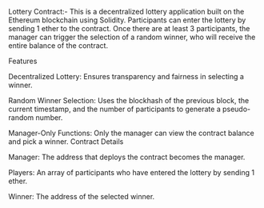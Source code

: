 Lottery Contract:-
This is a decentralized lottery application built on the Ethereum blockchain using Solidity. Participants can enter the lottery by sending 1 ether to the contract. Once there are at least 3 participants, the manager can trigger the selection of a random winner, who will receive the entire balance of the contract.

Features

Decentralized Lottery: Ensures transparency and fairness in selecting a winner.

Random Winner Selection: Uses the blockhash of the previous block, the current timestamp, and the number of participants to generate a pseudo-random number.

Manager-Only Functions: Only the manager can view the contract balance and pick a winner.
Contract Details

Manager: The address that deploys the contract becomes the manager.

Players: An array of participants who have entered the lottery by sending 1 ether.

Winner: The address of the selected winner.
